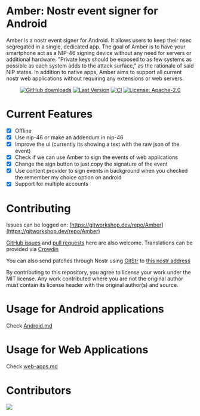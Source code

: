 # Amber: Nostr event signer for Android

Amber is a nostr event signer for Android. It allows users to keep their nsec segregated in a single, dedicated app. The goal of Amber is to have your smartphone act as a NIP-46 signing device without any need for servers or additional hardware. "Private keys should be exposed to as few systems as possible as each system adds to the attack surface," as the rationale of said NIP states. In addition to native apps, Amber aims to support all current nostr web applications without requiring any extensions or web servers.

<div align="center">
  
[![GitHub downloads](https://img.shields.io/github/downloads/greenart7c3/Amber/total?label=Downloads&labelColor=27303D&color=0D1117&logo=github&logoColor=FFFFFF&style=flat)](https://github.com/greenart7c3/Amber/releases)
[![Last Version](https://img.shields.io/github/release/greenart7c3/Amber.svg?maxAge=3600&label=Stable&labelColor=06599d&color=043b69)](https://github.com/greenart7c3/Amber)
[![CI](https://img.shields.io/github/actions/workflow/status/greenart7c3/Amber/build.yml?labelColor=27303D)](https://github.com/greenart7c3/Amber/actions/workflows/build.yml)
[![License: Apache-2.0](https://img.shields.io/github/license/greenart7c3/Amber?labelColor=27303D&color=0877d2)](/LICENSE)

</div>

# Current Features

- [x] Offline
- [x] Use nip-46 or make an addendum in nip-46
- [x] Improve the ui (currently its showing a text with the raw json of the event)
- [x] Check if we can use Amber to sign the events of web applications
- [x] Change the sign button to just copy the signature of the event
- [x] Use content provider to sign events in background when you checked the remember my choice option on android
- [x] Support for multiple accounts

# Contributing

Issues can be logged on: [https://gitworkshop.dev/repo/Amber](https://gitworkshop.dev/repo/Amber)

[GitHub issues](https://github.com/greenart7c3/Amber/issues) and [pull requests](https://github.com/greenart7c3/Amber/pulls) here are also welcome. Translations can be provided via [Crowdin](https://crowdin.com/project/amber-nostr-signer)

You can also send patches through Nostr using [GitStr](https://github.com/fiatjaf/gitstr) to [this nostr address](https://patch34.pages.dev/naddr1qvzqqqrhnypzqateqake4lc2fn77lflzq30jfpk8uhvtccalc66989er8cdmljceqqz5zmtzv4eqsrpqjs)

By contributing to this repository, you agree to license your work under the MIT license. Any work contributed where you are not the original author must contain its license header with the original author(s) and source.

# Usage for Android applications

Check [Android.md](docs/Android.md)

# Usage for Web Applications

Check [web-apps.md](docs/web-apps.md)

# Contributors

<a align="center" href="https://github.com/greenart7c3/amber/graphs/contributors">
  <img src="https://contrib.rocks/image?repo=greenart7c3/amber" />
</a>
